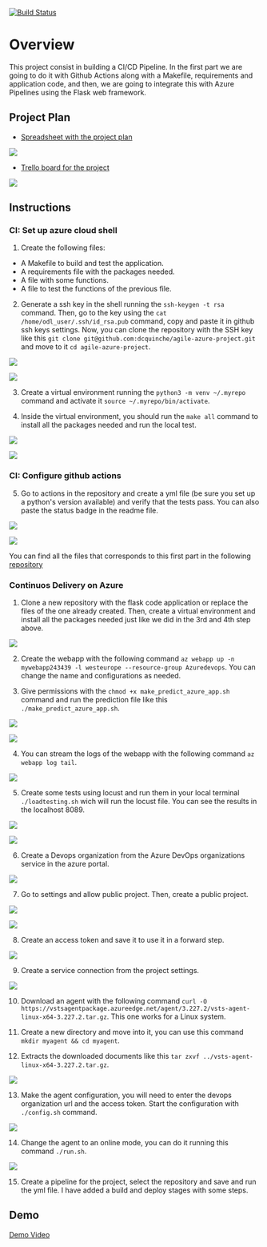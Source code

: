 [![Build Status](https://dev.azure.com/odluser243333/AgilePipelineProject/_apis/build/status%2Fdcquinche.agile-azure-project-CD?branchName=main)](https://dev.azure.com/odluser243333/AgilePipelineProject/_build/latest?definitionId=1&branchName=main)

# Overview

This project consist in building a CI/CD Pipeline. In the first part we are going to do it with Github Actions along with a Makefile, requirements and application code, and then, we are going to integrate this with Azure Pipelines using the Flask web framework.

## Project Plan

* [Spreadsheet with the project plan](https://docs.google.com/spreadsheets/d/1AZy8BwaYCT0HxbYKhldTA_-8TKOAm92wgtCDIUKcAoE/edit?usp=sharing)

![](https://github.com/dcquinche/agile-azure-project-CD/blob/main/assets/Plan/Spreadsheet.png)

* [Trello board for the project](https://trello.com/invite/b/jmY7G3FV/ATTI339b43e25439fcfcf3b77369c7da1cee2D90A971/final-project)

![](https://github.com/dcquinche/agile-azure-project-CD/blob/main/assets/Plan/Trello.png)

## Instructions

### CI: Set up azure cloud shell

1. Create the following files:
  - A Makefile to build and test the application.
  - A requirements file with the packages needed.
  - A file with some functions.
  - A file to test the functions of the previous file.

2. Generate a ssh key in the shell running the `ssh-keygen -t rsa` command. Then, go to the key using the `cat /home/odl_user/.ssh/id_rsa.pub` command, copy and paste it in github ssh keys settings. Now, you can clone the repository with the SSH key like this `git clone git@github.com:dcquinche/agile-azure-project.git` and move to it `cd agile-azure-project`.

![](https://github.com/dcquinche/agile-azure-project-CD/blob/main/assets/CI/1_ssh_key_shell.png)

![](https://github.com/dcquinche/agile-azure-project-CD/blob/main/assets/CI/2_ssh_key_github.png)

3. Create a virtual environment running the `python3 -m venv ~/.myrepo` command and activate it `source ~/.myrepo/bin/activate`.

4. Inside the virtual environment, you should run the `make all` command to install all the packages needed and run the local test.

![](https://github.com/dcquinche/agile-azure-project-CD/blob/main/assets/CI/3_virtual_environment.png)

![](https://github.com/dcquinche/agile-azure-project-CD/blob/main/assets/CI/4_make_all.png)

### CI: Configure github actions

5. Go to actions in the repository and create a yml file (be sure you set up a python's version available) and verify that the tests pass. You can also paste the status badge in the readme file.

![](https://github.com/dcquinche/agile-azure-project-CD/blob/main/assets/CI/5_github_actions.png)

![](https://github.com/dcquinche/agile-azure-project-CD/blob/main/assets/CI/6_status_badge.png)


You can find all the files that corresponds to this first part in the following [repository](https://github.com/dcquinche/agile-azure-project)


### Continuos Delivery on Azure

1. Clone a new repository with the flask code application or replace the files of the one already created. Then, create a virtual environment and install all the packages needed just like we did in the 3rd and 4th step above.

![](https://github.com/dcquinche/agile-azure-project-CD/blob/main/assets/CD/1_flask_files.png)

2. Create the webapp with the following command `az webapp up -n mywebapp243439 -l westeurope --resource-group Azuredevops`. You can change the name and configurations as needed.

3. Give permissions with the `chmod +x make_predict_azure_app.sh` command and run the prediction file like this `./make_predict_azure_app.sh`.

![](https://github.com/dcquinche/agile-azure-project-CD/blob/main/assets/CD/2_webapp_and_prediction.png)

![](https://github.com/dcquinche/agile-azure-project-CD/blob/main/assets/CD/3_url_app.png)

4. You can stream the logs of the webapp with the following command `az webapp log tail`.

![](https://github.com/dcquinche/agile-azure-project-CD/blob/main/assets/CD/4_webapp_log_tail.png)

5. Create some tests using locust and run them in your local terminal `./loadtesting.sh` wich will run the locust file. You can see the results in the localhost 8089.

![](https://github.com/dcquinche/agile-azure-project-CD/blob/main/assets/CD/5_locust_report.png)

![](https://github.com/dcquinche/agile-azure-project-CD/blob/main/assets/CD/5_locust_chart.png)

6. Create a Devops organization from the Azure DevOps organizations service in the azure portal.

![](https://github.com/dcquinche/agile-azure-project-CD/blob/main/assets/CD/6_devops_org.png)

7. Go to settings and allow public project. Then, create a public project.

![](https://github.com/dcquinche/agile-azure-project-CD/blob/main/assets/CD/7_setting_public.png)

![](https://github.com/dcquinche/agile-azure-project-CD/blob/main/assets/CD/7_project.png)

8. Create an access token and save it to use it in a forward step.

![](https://github.com/dcquinche/agile-azure-project-CD/blob/main/assets/CD/8_access_token.png)

9. Create a service connection from the project settings.

![](https://github.com/dcquinche/agile-azure-project-CD/blob/main/assets/CD/9_service_connection.png)

10. Download an agent with the following command `curl -O https://vstsagentpackage.azureedge.net/agent/3.227.2/vsts-agent-linux-x64-3.227.2.tar.gz`. This one works for a Linux system.

11. Create a new directory and move into it, you can use this command `mkdir myagent && cd myagent`.

12. Extracts the downloaded documents like this `tar zxvf ../vsts-agent-linux-x64-3.227.2.tar.gz`.

![](https://github.com/dcquinche/agile-azure-project-CD/blob/main/assets/CD/10_agent.png)

13. Make the agent configuration, you will need to enter the devops organization url and the access token. Start the configuration with `./config.sh` command.

![](https://github.com/dcquinche/agile-azure-project-CD/blob/main/assets/CD/11_config_agent.png)

14. Change the agent to an online mode, you can do it running this command `./run.sh`.

![](https://github.com/dcquinche/agile-azure-project-CD/blob/main/assets/CD/12_agent_online.png)

15. Create a pipeline for the project, select the repository and save and run the yml file. I have added a build and deploy stages with some steps.



## Demo

[Demo Video]()


